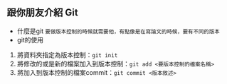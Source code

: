 ## 跟你朋友介紹 Git
* 什麼是git
```要做版本控制的時候就需要他，有點像是在寫論文的時候，要有不同的版本```
* git的使用
1. 將資料夾指定為版本控制：`git init`
2. 將修改的或是新的檔案加入到版本控制：`git add <要版本控制的檔案名稱>`
3. 將加入到版本控制的檔案commit：`git commit <版本敘述>`